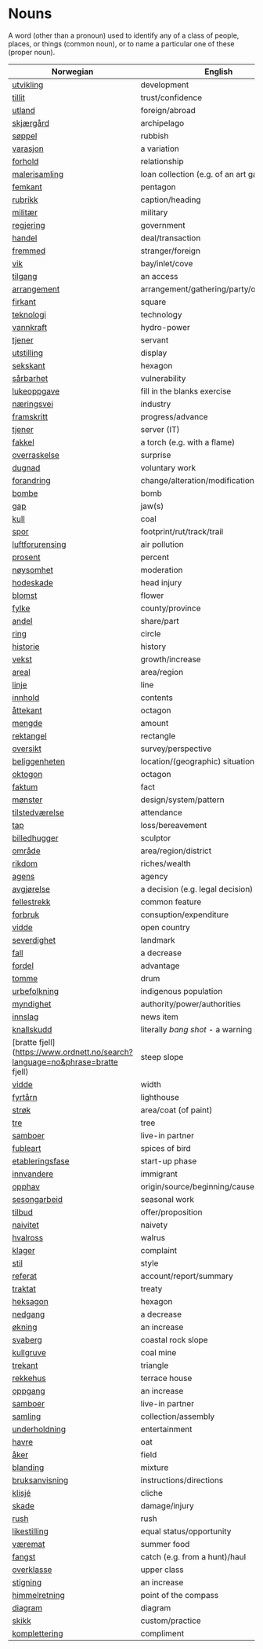 # Nouns

A word (other than a pronoun) used to identify any of a class of people, places, or things (common noun), or to name a particular one of these (proper noun).

| Norwegian | English | Gender |
| --- | --- | --- |
| [utvikling](https://www.ordnett.no/search?language=no&phrase=utvikling) | development | m |
| [tillit](https://www.ordnett.no/search?language=no&phrase=tillit) | trust/confidence | m |
| [utland](https://www.ordnett.no/search?language=no&phrase=utland) | foreign/abroad | m |
| [skjærgård](https://www.ordnett.no/search?language=no&phrase=skjærgård) | archipelago | m |
| [søppel](https://www.ordnett.no/search?language=no&phrase=søppel) | rubbish | i |
| [varasjon](https://www.ordnett.no/search?language=no&phrase=varasjon) | a variation | m |
| [forhold](https://www.ordnett.no/search?language=no&phrase=forhold) | relationship | i |
| [malerisamling](https://www.ordnett.no/search?language=no&phrase=malerisamling) | loan collection (e.g. of an art gallery) | m |
| [femkant](https://www.ordnett.no/search?language=no&phrase=femkant) | pentagon | m |
| [rubrikk](https://www.ordnett.no/search?language=no&phrase=rubrikk) | caption/heading | m |
| [militær](https://www.ordnett.no/search?language=no&phrase=militær) | military | m |
| [regjering](https://www.ordnett.no/search?language=no&phrase=regjering) | government | m |
| [handel](https://www.ordnett.no/search?language=no&phrase=handel) | deal/transaction | m |
| [fremmed](https://www.ordnett.no/search?language=no&phrase=fremmed) | stranger/foreign | m |
| [vik](https://www.ordnett.no/search?language=no&phrase=vik) | bay/inlet/cove | m |
| [tilgang](https://www.ordnett.no/search?language=no&phrase=tilgang) | an access | i |
| [arrangement](https://www.ordnett.no/search?language=no&phrase=arrangement) | arrangement/gathering/party/organisation | i |
| [firkant](https://www.ordnett.no/search?language=no&phrase=firkant) | square | m |
| [teknologi](https://www.ordnett.no/search?language=no&phrase=teknologi) | technology | m |
| [vannkraft](https://www.ordnett.no/search?language=no&phrase=vannkraft) | hydro-power | m |
| [tjener](https://www.ordnett.no/search?language=no&phrase=tjener) | servant | m |
| [utstilling](https://www.ordnett.no/search?language=no&phrase=utstilling) | display | m |
| [sekskant](https://www.ordnett.no/search?language=no&phrase=sekskant) | hexagon | m |
| [sårbarhet](https://www.ordnett.no/search?language=no&phrase=sårbarhet) | vulnerability | m |
| [lukeoppgave](https://www.ordnett.no/search?language=no&phrase=lukeoppgave) | fill in the blanks exercise | m |
| [næringsvei](https://www.ordnett.no/search?language=no&phrase=næringsvei) | industry | m |
| [framskritt](https://www.ordnett.no/search?language=no&phrase=framskritt) | progress/advance | i |
| [tjener](https://www.ordnett.no/search?language=no&phrase=tjener) | server (IT) | m |
| [fakkel](https://www.ordnett.no/search?language=no&phrase=fakkel) | a torch (e.g. with a flame) | m |
| [overraskelse](https://www.ordnett.no/search?language=no&phrase=overraskelse) | surprise | m |
| [dugnad](https://www.ordnett.no/search?language=no&phrase=dugnad) | voluntary work | m |
| [forandring](https://www.ordnett.no/search?language=no&phrase=forandring) | change/alteration/modification | m |
| [bombe](https://www.ordnett.no/search?language=no&phrase=bombe) | bomb | m |
| [gap](https://www.ordnett.no/search?language=no&phrase=gap) | jaw(s) | m |
| [kull](https://www.ordnett.no/search?language=no&phrase=kull) | coal | i |
| [spor](https://www.ordnett.no/search?language=no&phrase=spor) | footprint/rut/track/trail | i |
| [luftforurensing](https://www.ordnett.no/search?language=no&phrase=luftforurensing) | air pollution | m |
| [prosent](https://www.ordnett.no/search?language=no&phrase=prosent) | percent | m |
| [nøysomhet](https://www.ordnett.no/search?language=no&phrase=nøysomhet) | moderation | m |
| [hodeskade](https://www.ordnett.no/search?language=no&phrase=hodeskade) | head injury | m |
| [blomst](https://www.ordnett.no/search?language=no&phrase=blomst) | flower | m |
| [fylke](https://www.ordnett.no/search?language=no&phrase=fylke) | county/province | i |
| [andel](https://www.ordnett.no/search?language=no&phrase=andel) | share/part | m |
| [ring](https://www.ordnett.no/search?language=no&phrase=ring) | circle | m |
| [historie](https://www.ordnett.no/search?language=no&phrase=historie) | history | m/f |
| [vekst](https://www.ordnett.no/search?language=no&phrase=vekst) | growth/increase | m |
| [areal](https://www.ordnett.no/search?language=no&phrase=areal) | area/region | i |
| [linje](https://www.ordnett.no/search?language=no&phrase=linje) | line | m |
| [innhold](https://www.ordnett.no/search?language=no&phrase=innhold) | contents | i |
| [åttekant](https://www.ordnett.no/search?language=no&phrase=åttekant) | octagon | m |
| [mengde](https://www.ordnett.no/search?language=no&phrase=mengde) | amount | m |
| [rektangel](https://www.ordnett.no/search?language=no&phrase=rektangel) | rectangle | i |
| [oversikt](https://www.ordnett.no/search?language=no&phrase=oversikt) | survey/perspective | m |
| [beliggenheten](https://www.ordnett.no/search?language=no&phrase=beliggenheten) | location/(geographic) situation | m/f |
| [oktogon](https://www.ordnett.no/search?language=no&phrase=oktogon) | octagon | m |
| [faktum](https://www.ordnett.no/search?language=no&phrase=faktum) | fact | i |
| [mønster](https://www.ordnett.no/search?language=no&phrase=mønster) | design/system/pattern | i |
| [tilstedværelse](https://www.ordnett.no/search?language=no&phrase=tilstedværelse) | attendance | i |
| [tap](https://www.ordnett.no/search?language=no&phrase=tap) | loss/bereavement | i |
| [billedhugger](https://www.ordnett.no/search?language=no&phrase=billedhugger) | sculptor | m |
| [område](https://www.ordnett.no/search?language=no&phrase=område) | area/region/district | i |
| [rikdom](https://www.ordnett.no/search?language=no&phrase=rikdom) | riches/wealth | m |
| [agens](https://www.ordnett.no/search?language=no&phrase=agens) | agency | m |
| [avgjørelse](https://www.ordnett.no/search?language=no&phrase=avgjørelse) | a decision (e.g. legal decision) | m |
| [fellestrekk](https://www.ordnett.no/search?language=no&phrase=fellestrekk) | common feature | i |
| [forbruk](https://www.ordnett.no/search?language=no&phrase=forbruk) | consuption/expenditure | i |
| [vidde](https://www.ordnett.no/search?language=no&phrase=vidde) | open country | m |
| [severdighet](https://www.ordnett.no/search?language=no&phrase=severdighet) | landmark | m |
| [fall](https://www.ordnett.no/search?language=no&phrase=fall) | a decrease | i |
| [fordel](https://www.ordnett.no/search?language=no&phrase=fordel) | advantage | m |
| [tomme](https://www.ordnett.no/search?language=no&phrase=tomme) | drum | m |
| [urbefolkning](https://www.ordnett.no/search?language=no&phrase=urbefolkning) | indigenous population | m |
| [myndighet](https://www.ordnett.no/search?language=no&phrase=myndighet) | authority/power/authorities | m |
| [innslag](https://www.ordnett.no/search?language=no&phrase=innslag) | news item | i |
| [knallskudd](https://www.ordnett.no/search?language=no&phrase=knallskudd) | literally _bang shot_ - a warning shot gun | i |
| [bratte fjell](https://www.ordnett.no/search?language=no&phrase=bratte fjell) | steep slope | m |
| [vidde](https://www.ordnett.no/search?language=no&phrase=vidde) | width | m/f |
| [fyrtårn](https://www.ordnett.no/search?language=no&phrase=fyrtårn) | lighthouse | i |
| [strøk](https://www.ordnett.no/search?language=no&phrase=strøk) | area/coat (of paint) | i |
| [tre](https://www.ordnett.no/search?language=no&phrase=tre) | tree | i |
| [samboer](https://www.ordnett.no/search?language=no&phrase=samboer) | live-in partner | m |
| [fubleart](https://www.ordnett.no/search?language=no&phrase=fubleart) | spices of bird | m/f |
| [etableringsfase](https://www.ordnett.no/search?language=no&phrase=etableringsfase) | start-up phase | m |
| [innvandere](https://www.ordnett.no/search?language=no&phrase=innvandere) | immigrant | m |
| [opphav](https://www.ordnett.no/search?language=no&phrase=opphav) | origin/source/beginning/cause | i |
| [sesongarbeid](https://www.ordnett.no/search?language=no&phrase=sesongarbeid) | seasonal work | i |
| [tilbud](https://www.ordnett.no/search?language=no&phrase=tilbud) | offer/proposition | i |
| [naivitet](https://www.ordnett.no/search?language=no&phrase=naivitet) | naivety | m |
| [hvalross](https://www.ordnett.no/search?language=no&phrase=hvalross) | walrus | m |
| [klager](https://www.ordnett.no/search?language=no&phrase=klager) | complaint | m |
| [stil](https://www.ordnett.no/search?language=no&phrase=stil) | style | m |
| [referat](https://www.ordnett.no/search?language=no&phrase=referat) | account/report/summary | i |
| [traktat](https://www.ordnett.no/search?language=no&phrase=traktat) | treaty | m |
| [heksagon](https://www.ordnett.no/search?language=no&phrase=heksagon) | hexagon | m |
| [nedgang](https://www.ordnett.no/search?language=no&phrase=nedgang) | a decrease | m |
| [økning](https://www.ordnett.no/search?language=no&phrase=økning) | an increase | m |
| [svaberg](https://www.ordnett.no/search?language=no&phrase=svaberg) | coastal rock slope | i |
| [kullgruve](https://www.ordnett.no/search?language=no&phrase=kullgruve) | coal mine | m |
| [trekant](https://www.ordnett.no/search?language=no&phrase=trekant) | triangle | m |
| [rekkehus](https://www.ordnett.no/search?language=no&phrase=rekkehus) | terrace house | i |
| [oppgang](https://www.ordnett.no/search?language=no&phrase=oppgang) | an increase | m |
| [samboer](https://www.ordnett.no/search?language=no&phrase=samboer) | live-in partner | m |
| [samling](https://www.ordnett.no/search?language=no&phrase=samling) | collection/assembly | m |
| [underholdning](https://www.ordnett.no/search?language=no&phrase=underholdning) | entertainment | m |
| [havre](https://www.ordnett.no/search?language=no&phrase=havre) | oat | m |
| [åker](https://www.ordnett.no/search?language=no&phrase=åker) | field | m |
| [blanding](https://www.ordnett.no/search?language=no&phrase=blanding) | mixture | m |
| [bruksanvisning](https://www.ordnett.no/search?language=no&phrase=bruksanvisning) | instructions/directions | m |
| [klisjé](https://www.ordnett.no/search?language=no&phrase=klisjé) | cliche | m |
| [skade](https://www.ordnett.no/search?language=no&phrase=skade) | damage/injury | m |
| [rush](https://www.ordnett.no/search?language=no&phrase=rush) | rush | i |
| [likestilling](https://www.ordnett.no/search?language=no&phrase=likestilling) | equal status/opportunity | m |
| [væremat](https://www.ordnett.no/search?language=no&phrase=væremat) | summer food | m |
| [fangst](https://www.ordnett.no/search?language=no&phrase=fangst) | catch (e.g. from a hunt)/haul | m |
| [overklasse](https://www.ordnett.no/search?language=no&phrase=overklasse) | upper class | m |
| [stigning](https://www.ordnett.no/search?language=no&phrase=stigning) | an increase | m |
| [himmelretning](https://www.ordnett.no/search?language=no&phrase=himmelretning) | point of the compass | m |
| [diagram](https://www.ordnett.no/search?language=no&phrase=diagram) | diagram | i |
| [skikk](https://www.ordnett.no/search?language=no&phrase=skikk) | custom/practice | m |
| [komplettering](https://www.ordnett.no/search?language=no&phrase=komplettering) | compliment | m |

